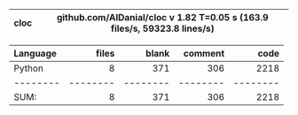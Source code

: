 cloc|github.com/AlDanial/cloc v 1.82  T=0.05 s (163.9 files/s, 59323.8 lines/s)
--- | ---

Language|files|blank|comment|code
:-------|-------:|-------:|-------:|-------:
Python|8|371|306|2218
--------|--------|--------|--------|--------
SUM:|8|371|306|2218
